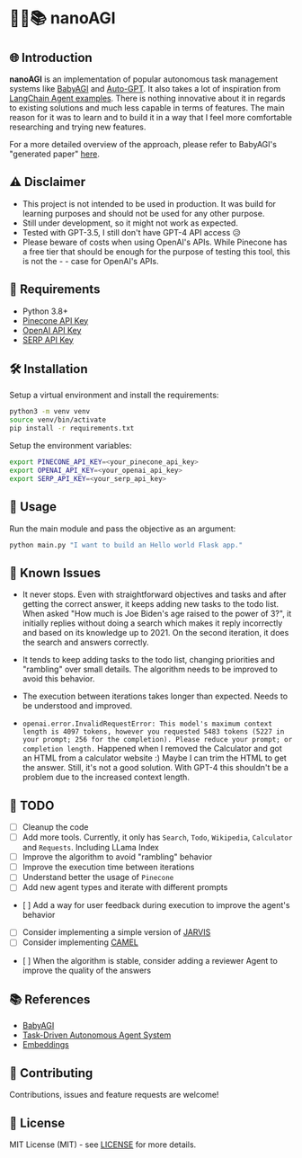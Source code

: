
# 🤖💡📚 nanoAGI

## 🌐 Introduction

**nanoAGI** is an implementation of popular autonomous task management systems like [BabyAGI](https://github.com/yoheinakajima/babyagi/tree/main) and [Auto-GPT](https://github.com/Significant-Gravitas/Auto-GPT). It also takes a lot of inspiration from [LangChain Agent examples](https://python.langchain.com/en/latest/use_cases/agents/baby_agi_with_agent.html).
There is nothing innovative about it in regards to existing solutions and much less capable in terms of features. The main reason for it was to learn and to build it in a way that I feel more comfortable researching and trying new features.

For a more detailed overview of the approach, please refer to BabyAGI's "generated paper" [here](https://yoheinakajima.com/task-driven-autonomous-agent-utilizing-gpt-4-pinecone-and-langchain-for-diverse-applications/).

## ⚠️ Disclaimer

- This project is not intended to be used in production. It was build for learning purposes and should not be used for any other purpose.
- Still under development, so it might not work as expected.
- Tested with GPT-3.5, I still don't have GPT-4 API access 😥
- Please beware of costs when using OpenAI's APIs. While Pinecone has a free tier that should be enough for the purpose of testing this tool, this is not the - - case for OpenAI's APIs.

## 🔧 Requirements

- Python 3.8+
- [Pinecone API Key](https://docs.pinecone.io/getting-started/quickstart/)
- [OpenAI API Key](https://openai.com/docs/developer-quickstart/api-key-creation)
- [SERP API Key](https://serpapi.com/)

## 🛠 Installation

Setup a virtual environment and install the requirements:

```bash
python3 -m venv venv
source venv/bin/activate
pip install -r requirements.txt
```

Setup the environment variables:

```bash
export PINECONE_API_KEY=<your_pinecone_api_key>
export OPENAI_API_KEY=<your_openai_api_key>
export SERP_API_KEY=<your_serp_api_key>
```

## 🚀 Usage

Run the main module and pass the objective as an argument:

```bash
python main.py "I want to build an Hello world Flask app."
```

## 🚧 Known Issues

- It never stops. Even with straightforward objectives and tasks and after getting the correct answer, it keeps adding new tasks to the todo list. When asked "How much is Joe Biden's age raised to the power of 3?", it initially replies without doing a search which makes it reply incorrectly and based on its knowledge up to 2021. On the second iteration, it does the search and answers correctly.

- It tends to keep adding tasks to the todo list, changing priorities and "rambling" over small details. The algorithm needs to be improved to avoid this behavior.

- The execution between iterations takes longer than expected. Needs to be understood and improved.

- `openai.error.InvalidRequestError: This model's maximum context length is 4097 tokens, however you requested 5483 tokens (5227 in your prompt; 256 for the completion). Please reduce your prompt; or completion length.` Happened when I removed the Calculator and got an HTML from a calculator website :) Maybe I can trim the HTML to get the answer. Still, it's not a good solution. With GPT-4 this shouldn't be a problem due to the increased context length.

## 📝 TODO

- [ ] Cleanup the code
- [ ] Add more tools. Currently, it only has `Search`, `Todo`, `Wikipedia`, `Calculator` and `Requests`. Including LLama Index
- [ ] Improve the algorithm to avoid "rambling" behavior
- [ ] Improve the execution time between iterations
- [ ] Understand better the usage of `Pinecone`
- [ ] Add new agent types and iterate with different prompts
- [ ] Add a way for user feedback during execution to improve the agent's behavior
- [ ] Consider implementing a simple version of [JARVIS](https://github.com/microsoft/JARVIS)
- [ ] Consider implementing [CAMEL](https://github.com/lightaime/camel)
- [ ] When the algorithm is stable, consider adding a reviewer Agent to improve the quality of the answers

## 📚 References

- [BabyAGI](https://yoheinakajima.com/task-driven-autonomous-agent-utilizing-gpt-4-pinecone-and-langchain-for-diverse-applications/)
- [Task-Driven Autonomous Agent System](https://github.com/kalaspuff/ai-assisted-task-executor)
- [Embeddings](https://docs.pinecone.io/docs/openai)

## 🤝 Contributing

Contributions, issues and feature requests are welcome!

## 📝 License

MIT License (MIT) - see [LICENSE](LICENSE) for more details.
